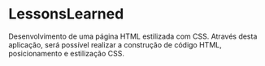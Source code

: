 # LessonsLearned
Desenvolvimento de uma página HTML estilizada com CSS.  Através desta aplicação, será possível realizar a construção de código HTML, posicionamento e estilização CSS.
